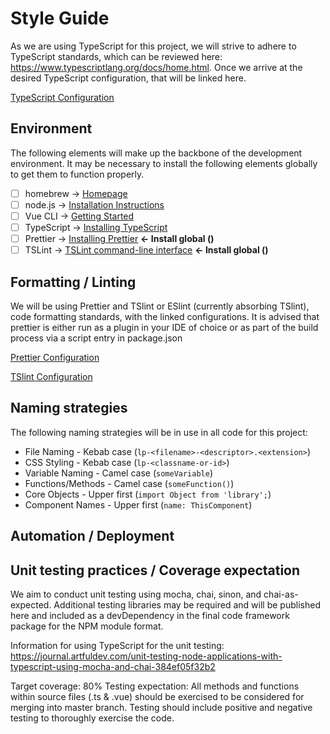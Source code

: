 # Style Guide
As we are using TypeScript for this project, we will strive to adhere to TypeScript standards, which can be reviewed here: https://www.typescriptlang.org/docs/home.html. Once we arrive at the desired TypeScript configuration, that will be linked here.

[TypeScript Configuration](./configs/tsconfig.json)

## Environment

The following elements will make up the backbone of the development environment. It may be necessary to install the following elements globally to get them to function properly.

- [ ] homebrew -> [Homepage](https://brew.sh)
- [ ] node.js -> [Installation Instructions](https://nodejs.org/en/download/package-manager/#macos)
- [ ] Vue CLI -> [Getting Started](https://cli.vuejs.org/#getting-started)
- [ ] TypeScript -> [Installing TypeScript](https://www.typescriptlang.org/docs/handbook/typescript-in-5-minutes.html#installing-typescript)
- [ ] Prettier -> [Installing Prettier](https://prettier.io/docs/en/install.html) **<- Install global ()**
- [ ] TSLint -> [TSLint command-line interface](https://palantir.github.io/tslint/usage/cli/) **<- Install global ()**

## Formatting / Linting
We will be using Prettier and TSlint or ESlint (currently absorbing TSlint), code formatting standards, with the linked configurations. It is advised that prettier is either run as a plugin in your IDE of choice or as part of the build process via a script entry in package.json

[Prettier Configuration](./configs/prettier.config.js)

[TSlint Configuration](./configs/tslint.json)

## Naming strategies
The following naming strategies will be in use in all code for this project:
* File Naming - Kebab case (`lp-<filename>-<descriptor>.<extension>`)
* CSS Styling - Kebab case (`lp-<classname-or-id>`)
* Variable Naming - Camel case (`someVariable`)
* Functions/Methods - Camel case (`someFunction()`)
* Core Objects - Upper first (`import Object from 'library';`)
* Component Names - Upper first (`name: ThisComponent`)


## Automation / Deployment

## Unit testing practices / Coverage expectation
We aim to conduct unit testing using mocha, chai, sinon, and chai-as-expected. Additional testing libraries may be required and will be published here and included as a devDependency in the final code framework package for the NPM module format.

Information for using TypeScript for the unit testing:
https://journal.artfuldev.com/unit-testing-node-applications-with-typescript-using-mocha-and-chai-384ef05f32b2

Target coverage: 80%
Testing expectation: All methods and functions within source files (.ts & .vue) should be exercised to be considered for merging into master branch. Testing should include positive and negative testing to thoroughly exercise the code.
